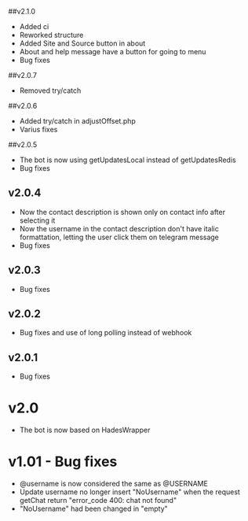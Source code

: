 ##v2.1.0
- Added ci
- Reworked structure
- Added Site and Source button in about
- About and help message have a button for going to menu
- Bug fixes

##v2.0.7
- Removed try/catch

##v2.0.6
- Added try/catch in adjustOffset.php
- Varius fixes

##v2.0.5
- The bot is now using getUpdatesLocal instead of getUpdatesRedis
- Bug fixes

## v2.0.4
- Now the contact description is shown only on contact info after selecting it
- Now the username in the contact description don't have italic formattation, letting the user click them on telegram message
- Bug fixes

## v2.0.3
- Bug fixes

## v2.0.2
- Bug fixes and use of long polling instead of webhook

## v2.0.1
- Bug fixes

# v2.0
- The bot is now based on HadesWrapper

# v1.01 - Bug fixes
- @username is now considered the same as @USERNAME
- Update username no longer insert "NoUsername" when the request getChat return "error_code 400: chat not found"
- "NoUsername" had been changed in "empty"
